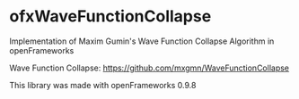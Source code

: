 # ofxWaveFunctionCollapse

Implementation of Maxim Gumin's Wave Function Collapse Algorithm in openFrameworks

Wave Function Collapse: https://github.com/mxgmn/WaveFunctionCollapse

This library was made with openFrameworks 0.9.8
